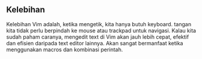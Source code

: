 ## Kelebihan
Kelebihan Vim adalah, ketika mengetik, kita hanya butuh keyboard. tangan kita tidak perlu berpindah ke mouse atau trackpad untuk navigasi.
Kalau kita sudah paham caranya, mengedit text di Vim akan jauh lebih cepat, efektif dan efisien daripada text editor lainnya.
Akan sangat bermanfaat ketika menggunakan macros dan kombinasi perintah.